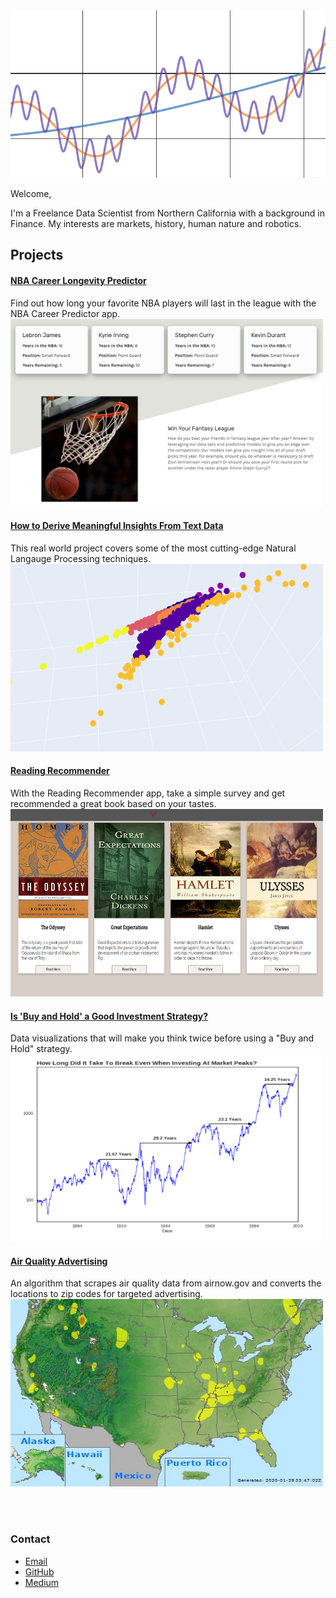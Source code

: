 <img src="cos_curves.PNG" alt="banner" width="875"/>

Welcome,

I'm a Freelance Data Scientist from Northern California with a background in Finance. My interests are markets, history, human nature and robotics.

## Projects

#### [NBA Career Longevity Predictor](nba_career)
Find out how long your favorite NBA players will last in the league with the NBA Career Predictor app.
<img src="nba_thumb.PNG" alt="nba_thumbnail" height="300" width="500"/>

#### [How to Derive Meaningful Insights From Text Data](nlp)
This real world project covers some of the most cutting-edge Natural Langauge Processing techniques.
<img src="nlp_thumb.PNG" alt="nlp_thumbnail" height="300" width="500"/>

#### [Reading Recommender](read_rec)
With the Reading Recommender app, take a simple survey and get recommended a great book based on your tastes.
<img src="read_thumb.PNG" alt="read_thumbnail" height="300" width="500"/>

#### [Is 'Buy and Hold' a Good Investment Strategy?](buy_and_hold)
Data visualizations that will make you think twice before using a "Buy and Hold" strategy.
<img src="bh_thumb.PNG" alt="bh_thumbnail" height="300" width="500"/>

#### [Air Quality Advertising](aqi)
An algorithm that scrapes air quality data from airnow.gov and converts the locations to zip codes for targeted advertising.
<img src="air_thumb.PNG" alt="air_thumbnail" height="300" width="500"/>

<br><br>

### Contact
- [Email](mailto:carteri246gmail.com)
- [GitHub](https://github.com/dcarter-ds)
- [Medium](https://medium.com/@daniel_carter)
